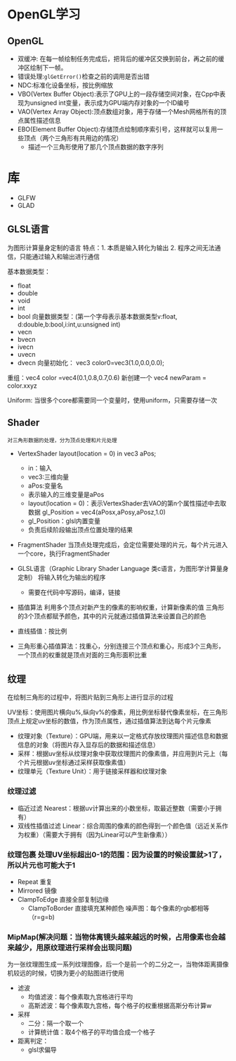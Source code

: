 # OpenGL学习

## OpenGL

- 双缓冲: 在每一帧绘制任务完成后，把背后的缓冲区交换到前台，再之前的缓冲区绘制下一帧。
- 错误处理:`glGetError()`检查之前的调用是否出错
- NDC:标准化设备坐标，按比例缩放
- VBO(Vertex Buffer Object):表示了GPU上的一段存储空间对象，在Cpp中表现为unsigned int变量，表示成为GPU端内存对象的一个ID编号
- VAO(Vertex Array Object):顶点数组对象，用于存储一个Mesh网格所有的顶点属性描述信息
- EBO(Element Buffer Object):存储顶点绘制顺序索引号，这样就可以复用一些顶点（两个三角形有共用边的情况）
    - 描述一个三角形使用了那几个顶点数据的数字序列

# 库

- GLFW
- GLAD

## GLSL语言

为图形计算量身定制的语言
特点：1. 本质是输入转化为输出 2. 程序之间无法通信，只能通过输入和输出进行通信

基本数据类型：

- float
- double
- void
- int
- bool
  向量数据类型：(第一个字母表示基本数据类型v:float, d:double,b:bool,i:int,u:unsigned int)
- vecn
- bvecn
- ivecn
- uvecn
- dvecn
  向量初始化： vec3 color0=vec3(1.0,0.0,0.0);

重组：vec4 color =vec4(0.1,0.8,0.7,0.6)  新创建一个 vec4 newParam = color.xxyz

Uniform: 当很多个core都需要同一个变量时，使用uniform，只需要存储一次

## Shader

`对三角形数据的处理，分为顶点处理和片元处理`

- VertexShader
  layout(location = 0) in vec3 aPos;
    - in：输入
    - vec3:三维向量
    - aPos:变量名
    - 表示输入的三维变量是aPos
    - layout(location = 0)：表示VertexShader去VAO的第n个属性描述中去取数据
      gl_Position = vec4(aPosx,aPosy,aPosz,1.0)
    - gl_Position：glsl内置变量
    - 负责后续阶段输出顶点位置处理的结果
- FragmentShader
  当顶点处理完成后，会定位需要处理的片元，每个片元进入一个core，执行FragmentShader
- GLSL语言（Graphic Library Shader Language 类c语言，为图形学计算量身定制） 将输入转化为输出的程序
    - 需要在代码中写源码，编译，链接

- 插值算法
  利用多个顶点对新产生的像素的影响权重，计算新像素的值
  三角形的3个顶点都赋予颜色，其中的片元就通过插值算法来设置自己的颜色
- 直线插值：按比例
- 三角形重心插值算法：找重心，分别连接三个顶点和重心，形成3个三角形，一个顶点的权重就是顶点对面的三角形面积比重

## 纹理

在绘制三角形的过程中，将图片贴到三角形上进行显示的过程

UV坐标：使用图片横向u%,纵向v%的像素，用比例坐标替代像素坐标，在三角形顶点上规定uv坐标的数值，作为顶点属性，通过插值算法到达每个片元像素

- 纹理对象（Texture）：GPU端，用来以一定格式存放纹理图片描述信息和数据信息的对象（将图片存入显存后的数据和描述信息）
- 采样：根据uv坐标从纹理对象中获取纹理图片的像素值，并应用到片元上（每个片元根据uv坐标通过采样获取像素值）
- 纹理单元（Texture Unit）：用于链接采样器和纹理对象

### 纹理过滤

- 临近过滤 Nearest：根据uv计算出来的小数坐标，取最近整数（需要小于拥有）
- 双线性插值过滤 Linear：综合周围的像素的颜色得到一个颜色值（远近关系作为权重）（需要大于拥有（因为Linear可以产生新像素））

### 纹理包裹 处理UV坐标超出0-1的范围：因为设置的时候设置就>1了，所以片元也可能大于1

- Repeat 重复
- Mirrored 镜像
- ClampToEdge 直接全部复制边缘
    - ClampToBorder 直接填充某种颜色
      噪声图：每个像素的rgb都相等（r=g=b)

### MipMap(解决问题：当物体离镜头越来越远的时候，占用像素也会越来越少，用原纹理进行采样会出现问题)

为一张纹理图生成一系列纹理图像，后一个是前一个的二分之一，当物体距离摄像机较远的时候，切换为更小的贴图进行使用

- 滤波
    - 均值滤波：每个像素取九宫格进行平均
    - 高斯滤波：每个像素取九宫格，每个格子的权重根据高斯分布计算w
- 采样
    - 二分：隔一个取一个
    - 计算统计值：取4个格子的平均值合成一个格子
- 距离判定：
    - glsl求偏导